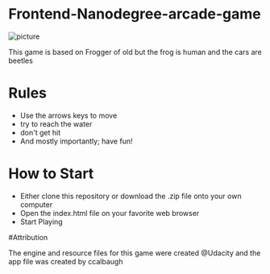 # Frontend-Nanodegree-arcade-game

![picture](https://cloud.githubusercontent.com/assets/15692477/17913961/d774aebe-6963-11e6-9b77-9d2671d4efe5.png)

This game is based on Frogger of old but the frog is human and the cars are beetles

# Rules

- Use the arrows keys to move
- try to reach the water
- don't get hit
- And mostly importantly; have fun!

# How to Start

- Either clone this repository or download the .zip file onto your own computer
- Open the index.html file on your favorite web browser
- Start Playing

#Attribution

The engine and resource files for this game were created @Udacity and the app file was created by ccalbaugh